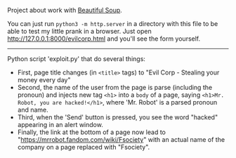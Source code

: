 Project about work with [Beautiful Soup](https://www.crummy.com/software/BeautifulSoup/bs4/doc/).

You can just run `python3 -m http.server` in a directory 
with this file to be able to test 
my little prank in a browser. Just open
http://127.0.0.1:8000/evilcorp.html and you'll see the form yourself. 
___

Python script 'exploit.py' that do several things:

- First, page title changes (in `<title>` tags) to "Evil Corp - Stealing 
  your money every day"
- Second, the name of the user from the page is parse (including the pronoun)
  and injects new tag `<h1>`
  into a `body` of a page, saying `<h1>Mr. Robot, you are hacked!</h1>`, 
  where 'Mr. Robot' is a parsed pronoun
  and name.
- Third, when the 'Send' button is pressed, 
  you see the word "hacked" appearing in an alert window.
- Finally, the link at the bottom of a page now lead to "https://mrrobot.fandom.com/wiki/Fsociety" with 
  an actual name of the company on a page replaced with "Fsociety".